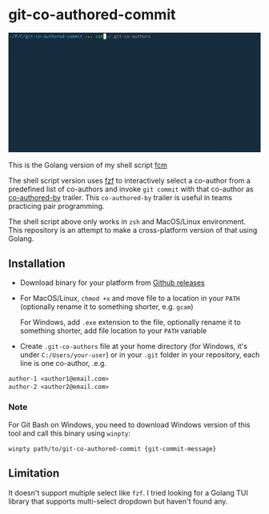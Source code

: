 # git-co-authored-commit

[![Demo](https://github.com/hpcsc/git-co-authored-commit/raw/master/git-co-authored-commit.gif)](https://github.com/hpcsc/git-co-authored-commit/raw/master/git-co-authored-commit.gif)

This is the Golang version of my shell script [fcm](https://github.com/hpcsc/dotfiles/blob/master/link/common/zsh/.functions/fzf-functions/fcm)

The shell script version uses [fzf](https://github.com/junegunn/fzf) to interactively select a co-author from a predefined list of co-authors and invoke `git commit` with that co-author as [co-authored-by](https://help.github.com/en/github/committing-changes-to-your-project/creating-a-commit-with-multiple-authors) trailer. This `co-authored-by` trailer is useful in teams practicing pair programming.

The shell script above only works in `zsh` and MacOS/Linux environment. This repository is an attempt to make a cross-platform version of that using Golang.

## Installation

- Download binary for your platform from [Github releases](https://github.com/hpcsc/git-co-authored-commit/releases)
- For MacOS/Linux, `chmod +x` and move file to a location in your `PATH` (optionally rename it to something shorter, e.g. `gcam`)

  For Windows, add `.exe` extension to the file, optionally rename it to something shorter, add file location to your `PATH` variable
- Create `.git-co-authors` file at your home directory (for Windows, it's under `C:/Users/your-user`) or in your `.git` folder in your repository, each line is one co-author, .e.g.

```shell script
author-1 <author1@email.com>
author-2 <author2@email.com>
```

### Note

For Git Bash on Windows, you need to download Windows version of this tool and call this binary using `winpty`:

```shell script
winpty path/to/git-co-authored-commit {git-commit-message}
```

## Limitation

It doesn't support multiple select like `fzf`. I tried looking for a Golang TUI library that supports multi-select dropdown but haven't found any.
